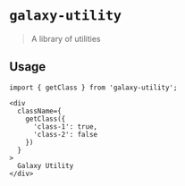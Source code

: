 # `galaxy-utility`

> A library of utilities

## Usage

```
import { getClass } from 'galaxy-utility';

<div
  className={
    getClass({
      'class-1': true,
      'class-2': false
    })
  }
>
  Galaxy Utility
</div>
```
